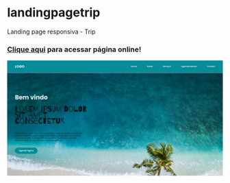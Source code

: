 # landingpagetrip

Landing page responsiva - Trip


### [Clique aqui](https://landing-page-trip.netlify.app/) para acessar página online!

![image](preview.jpg)
